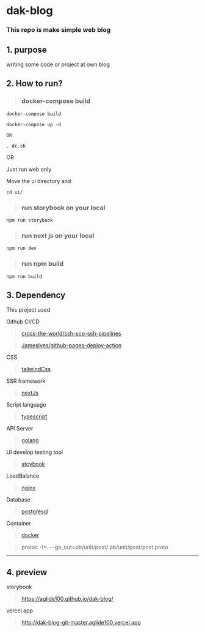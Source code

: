 # dak-blog

### This repo is make simple web blog

## 1. purpose

writing some code or project at own blog

## 2. How to run?

> ### docker-compose build

    docker-compose build

    docker-compose up -d

    OR

    . dc.sh

OR

Just run web only

Move the ui directory and

    cd ui/

> ### run storybook on your local

    npm run storybook

> ### run next js on your local

    npm run dev

> ### run npm build

    npm run build

## 3. Dependency

This project used

Github CI/CD

> [cross-the-world/ssh-scp-ssh-pipelines][cross-the-world/ssh-scp-ssh-pipelineslink]

> [JamesIves/github-pages-deploy-action][jamesives/github-pages-deploy-actionlinklink]

CSS

> [tailwindCss][tailwindcsslink]

SSR framework

> [nextJs][nextjslink]

Script language

> [typescript][typescriptlink]

API Server

> [golang][golanglink]

UI develop testing tool

> [stoybook][storybooklink]

LoadBalance

> [nginx][nginxlink]

Database

> [postgresql][postgesqllink]

Container

> [docker][dockerlink]

> protoc -I=. --go_out=pb/unit/post/ pb/unit/post/post.proto

---

## 4. preview

storybook

> https://aglide100.github.io/dak-blog/

vercel app

> http://dak-blog-git-master.aglide100.vercel.app

[cross-the-world/ssh-scp-ssh-pipelineslink]: https://github.com/cross-the-world/ssh-scp-ssh-pipelines
[jamesives/github-pages-deploy-actionlinklink]: https://github.com/JamesIves/github-pages-deploy-action
[tailwindcsslink]: https://tailwindcss.com/
[typescriptlink]: https://www.typescriptlang.org/
[nextjslink]: https://nextjs.org/
[golanglink]: https://golang.org/
[storybooklink]: https://storybook.js.org/
[postgesqllink]: https://www.postgresql.org/
[dockerlink]: https://www.docker.com/
[nginxlink]: https://www.nginx.com/

